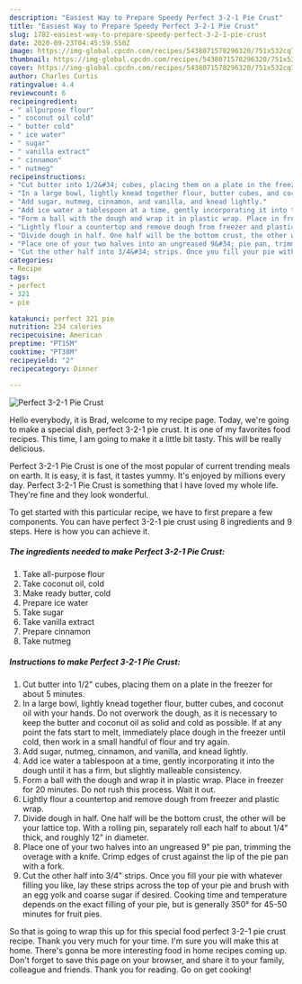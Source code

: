 ```yaml
---
description: "Easiest Way to Prepare Speedy Perfect 3-2-1 Pie Crust"
title: "Easiest Way to Prepare Speedy Perfect 3-2-1 Pie Crust"
slug: 1782-easiest-way-to-prepare-speedy-perfect-3-2-1-pie-crust
date: 2020-09-23T04:45:59.550Z
image: https://img-global.cpcdn.com/recipes/5438071578296320/751x532cq70/perfect-3-2-1-pie-crust-recipe-main-photo.jpg
thumbnail: https://img-global.cpcdn.com/recipes/5438071578296320/751x532cq70/perfect-3-2-1-pie-crust-recipe-main-photo.jpg
cover: https://img-global.cpcdn.com/recipes/5438071578296320/751x532cq70/perfect-3-2-1-pie-crust-recipe-main-photo.jpg
author: Charles Curtis
ratingvalue: 4.4
reviewcount: 6
recipeingredient:
- " allpurpose flour"
- " coconut oil cold"
- " butter cold"
- " ice water"
- " sugar"
- " vanilla extract"
- " cinnamon"
- " nutmeg"
recipeinstructions:
- "Cut butter into 1/2&#34; cubes, placing them on a plate in the freezer for about 5 minutes."
- "In a large bowl, lightly knead together flour, butter cubes, and coconut oil with your hands. Do not overwork the dough, as it is necessary to keep the butter and coconut oil as solid and cold as possible. If at any point the fats start to melt, immediately place dough in the freezer until cold, then work in a small handful of flour and try again."
- "Add sugar, nutmeg, cinnamon, and vanilla, and knead lightly."
- "Add ice water a tablespoon at a time, gently incorporating it into the dough until it has a firm, but slightly malleable consistency."
- "Form a ball with the dough and wrap it in plastic wrap. Place in freezer for 20 minutes. Do not rush this process. Wait it out."
- "Lightly flour a countertop and remove dough from freezer and plastic wrap."
- "Divide dough in half. One half will be the bottom crust, the other will be your lattice top. With a rolling pin, separately roll each half to about 1/4&#34; thick, and roughly 12&#34; in diameter."
- "Place one of your two halves into an ungreased 9&#34; pie pan, trimming the overage with a knife. Crimp edges of crust against the lip of the pie pan with a fork."
- "Cut the other half into 3/4&#34; strips. Once you fill your pie with whatever filling you like, lay these strips across the top of your pie and brush with an egg yolk and coarse sugar if desired. Cooking time and temperature depends on the exact filling of your pie, but is generally 350° for 45-50 minutes for fruit pies."
categories:
- Recipe
tags:
- perfect
- 321
- pie

katakunci: perfect 321 pie 
nutrition: 234 calories
recipecuisine: American
preptime: "PT15M"
cooktime: "PT38M"
recipeyield: "2"
recipecategory: Dinner

---
```



![Perfect 3-2-1 Pie Crust](https://img-global.cpcdn.com/recipes/5438071578296320/751x532cq70/perfect-3-2-1-pie-crust-recipe-main-photo.jpg)

Hello everybody, it is Brad, welcome to my recipe page. Today, we're going to make a special dish, perfect 3-2-1 pie crust. It is one of my favorites food recipes. This time, I am going to make it a little bit tasty. This will be really delicious.



Perfect 3-2-1 Pie Crust is one of the most popular of current trending meals on earth. It is easy, it is fast, it tastes yummy. It's enjoyed by millions every day. Perfect 3-2-1 Pie Crust is something that I have loved my whole life. They're fine and they look wonderful.


To get started with this particular recipe, we have to first prepare a few components. You can have perfect 3-2-1 pie crust using 8 ingredients and 9 steps. Here is how you can achieve it.

<!--inarticleads1-->

##### The ingredients needed to make Perfect 3-2-1 Pie Crust:

1. Take  all-purpose flour
1. Take  coconut oil, cold
1. Make ready  butter, cold
1. Prepare  ice water
1. Take  sugar
1. Take  vanilla extract
1. Prepare  cinnamon
1. Take  nutmeg




<!--inarticleads2-->

##### Instructions to make Perfect 3-2-1 Pie Crust:

1. Cut butter into 1/2&#34; cubes, placing them on a plate in the freezer for about 5 minutes.
1. In a large bowl, lightly knead together flour, butter cubes, and coconut oil with your hands. Do not overwork the dough, as it is necessary to keep the butter and coconut oil as solid and cold as possible. If at any point the fats start to melt, immediately place dough in the freezer until cold, then work in a small handful of flour and try again.
1. Add sugar, nutmeg, cinnamon, and vanilla, and knead lightly.
1. Add ice water a tablespoon at a time, gently incorporating it into the dough until it has a firm, but slightly malleable consistency.
1. Form a ball with the dough and wrap it in plastic wrap. Place in freezer for 20 minutes. Do not rush this process. Wait it out.
1. Lightly flour a countertop and remove dough from freezer and plastic wrap.
1. Divide dough in half. One half will be the bottom crust, the other will be your lattice top. With a rolling pin, separately roll each half to about 1/4&#34; thick, and roughly 12&#34; in diameter.
1. Place one of your two halves into an ungreased 9&#34; pie pan, trimming the overage with a knife. Crimp edges of crust against the lip of the pie pan with a fork.
1. Cut the other half into 3/4&#34; strips. Once you fill your pie with whatever filling you like, lay these strips across the top of your pie and brush with an egg yolk and coarse sugar if desired. Cooking time and temperature depends on the exact filling of your pie, but is generally 350° for 45-50 minutes for fruit pies.




So that is going to wrap this up for this special food perfect 3-2-1 pie crust recipe. Thank you very much for your time. I'm sure you will make this at home. There's gonna be more interesting food in home recipes coming up. Don't forget to save this page on your browser, and share it to your family, colleague and friends. Thank you for reading. Go on get cooking!
